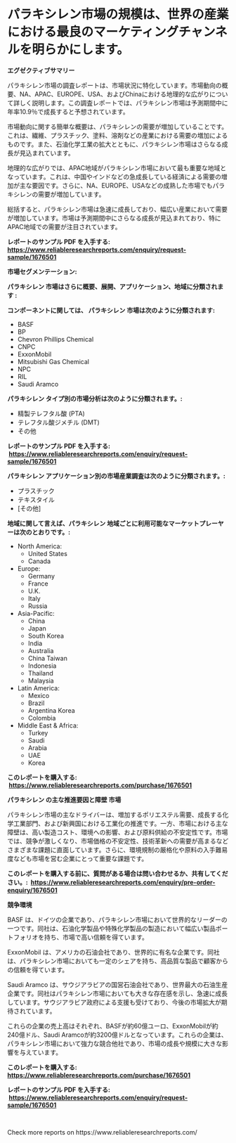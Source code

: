 <p><h1>パラキシレン市場の規模は、世界の産業における最良のマーケティングチャンネルを明らかにします。</h1></p><p><strong>エグゼクティブサマリー</strong></p>
<p><p>パラキシレン市場の調査レポートは、市場状況に特化しています。市場動向の概要、NA、APAC、EUROPE、USA、およびChinaにおける地理的な広がりについて詳しく説明します。この調査レポートでは、パラキシレン市場は予測期間中に年率10.9％で成長すると予想されています。</p><p>市場動向に関する簡単な概要は、パラキシレンの需要が増加していることです。これは、繊維、プラスチック、塗料、溶剤などの産業における需要の増加によるものです。また、石油化学工業の拡大とともに、パラキシレン市場はさらなる成長が見込まれています。</p><p>地理的な広がりでは、APAC地域がパラキシレン市場において最も重要な地域となっています。これは、中国やインドなどの急成長している経済による需要の増加が主な要因です。さらに、NA、EUROPE、USAなどの成熟した市場でもパラキシレンの需要が増加しています。</p><p>総括すると、パラキシレン市場は急速に成長しており、幅広い産業において需要が増加しています。市場は予測期間中にさらなる成長が見込まれており、特にAPAC地域での需要が注目されています。</p></p>
<p><strong>レポートのサンプル PDF を入手する: <a href="https://www.reliableresearchreports.com/enquiry/request-sample/1676501">https://www.reliableresearchreports.com/enquiry/request-sample/1676501</a></strong></p>
<p><strong>市場セグメンテーション:</strong></p>
<p><strong> パラキシレン 市場はさらに概要、展開、アプリケーション、地域に分類されます :</strong></p>
<p><strong>コンポーネントに関しては、 パラキシレン 市場は次のように分類されます: &nbsp;</strong></p>
<p><ul><li>BASF</li><li>BP</li><li>Chevron Phillips Chemical</li><li>CNPC</li><li>ExxonMobil</li><li>Mitsubishi Gas Chemical</li><li>NPC</li><li>RIL</li><li>Saudi Aramco</li></ul></p>
<p><strong> パラキシレン タイプ別の市場分析は次のように分類されます。:</strong></p>
<p><ul><li>精製テレフタル酸 (PTA)</li><li>テレフタル酸ジメチル (DMT)</li><li>その他</li></ul></p>
<p><strong>レポートのサンプル PDF を入手する: &nbsp;<a href="https://www.reliableresearchreports.com/enquiry/request-sample/1676501">https://www.reliableresearchreports.com/enquiry/request-sample/1676501</a></strong></p>
<p><strong> パラキシレン アプリケーション別の市場産業調査は次のように分類されます。:</strong></p>
<p><ul><li>プラスチック</li><li>テキスタイル</li><li>[その他]</li></ul></p>
<p><strong>地域に関して言えば、パラキシレン 地域ごとに利用可能なマーケットプレーヤーは次のとおりです。:</strong></p>
<p><ul>
    <li>
        North America:
        <ul>
            <li>United States</li>
            <li>Canada</li>
        </ul>
    </li>
    <li>
        Europe:
        <ul>
            <li>Germany</li>
            <li>France</li>
            <li>U.K.</li>
            <li>Italy</li>
            <li>Russia</li>
        </ul>
    </li>
    <li>
        Asia-Pacific:
        <ul>
            <li>China</li>
            <li>Japan</li>
            <li>South Korea</li>
            <li>India</li>
            <li>Australia</li>
            <li>China Taiwan</li>
            <li>Indonesia</li>
            <li>Thailand</li>
            <li>Malaysia</li>
        </ul>
    </li>
    <li>
        Latin America:
        <ul>
            <li>Mexico</li>
            <li>Brazil</li>
            <li>Argentina Korea</li>
            <li>Colombia</li>
        </ul>
    </li>
    <li>
        Middle East & Africa:
        <ul>
            <li>Turkey</li>
            <li>Saudi</li>
            <li>Arabia</li>
            <li>UAE</li>
            <li>Korea</li>
        </ul>
    </li>
    </ul></p>
<p><strong>このレポートを購入する: &nbsp;<a href="https://www.reliableresearchreports.com/purchase/1676501">https://www.reliableresearchreports.com/purchase/1676501</a></strong></p>
<p><strong>パラキシレン の主な推進要因と障壁 市場</strong></p>
<p><p>パラキシレン市場の主なドライバーは、増加するポリエステル需要、成長する化学工業部門、および新興国における工業化の推進です。一方、市場における主な障壁は、高い製造コスト、環境への影響、および原料供給の不安定性です。市場では、競争が激しくなり、市場価格の不安定性、技術革新への需要が高まるなどさまざまな課題に直面しています。さらに、環境規制の厳格化や原料の入手難易度なども市場を営む企業にとって重要な課題です。</p></p>
<p><strong>このレポートを購入する前に、質問がある場合は問い合わせるか、共有してください。:&nbsp; <a href="https://www.reliableresearchreports.com/enquiry/pre-order-enquiry/1676501">https://www.reliableresearchreports.com/enquiry/pre-order-enquiry/1676501</a></strong></p>
<p><strong>競争環境</strong></p>
<p><p>BASF は、ドイツの企業であり、パラキシレン市場において世界的なリーダーの一つです。同社は、石油化学製品や特殊化学製品の製造において幅広い製品ポートフォリオを持ち、市場で高い信頼を得ています。</p><p>ExxonMobil は、アメリカの石油会社であり、世界的に有名な企業です。同社は、パラキシレン市場においても一定のシェアを持ち、高品質な製品で顧客からの信頼を得ています。</p><p>Saudi Aramco は、サウジアラビアの国営石油会社であり、世界最大の石油生産企業です。同社はパラキシレン市場においても大きな存在感を示し、急速に成長しています。サウジアラビア政府による支援も受けており、今後の市場拡大が期待されています。</p><p>これらの企業の売上高はそれぞれ、BASFが約60億ユーロ、ExxonMobilが約240億ドル、Saudi Aramcoが約3200億ドルとなっています。これらの企業は、パラキシレン市場において強力な競合他社であり、市場の成長や規模に大きな影響を与えています。</p></p>
<p><strong>このレポートを購入する: &nbsp; <a href="https://www.reliableresearchreports.com/purchase/1676501">https://www.reliableresearchreports.com/purchase/1676501</a></strong></p>
<p><strong>レポートのサンプル PDF を入手する: &nbsp;<a href="https://www.reliableresearchreports.com/enquiry/request-sample/1676501">https://www.reliableresearchreports.com/enquiry/request-sample/1676501</a></strong><strong></strong></p>
<p>&nbsp;</p>
<p>Check more reports on https://www.reliableresearchreports.com/</p>